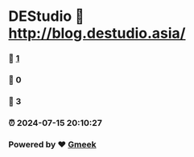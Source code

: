 # DEStudio :link: http://blog.destudio.asia/ 
### :page_facing_up: [1](http://blog.destudio.asia//tag.html) 
### :speech_balloon: 0 
### :hibiscus: 3 
### :alarm_clock: 2024-07-15 20:10:27 
### Powered by :heart: [Gmeek](https://github.com/Meekdai/Gmeek)
